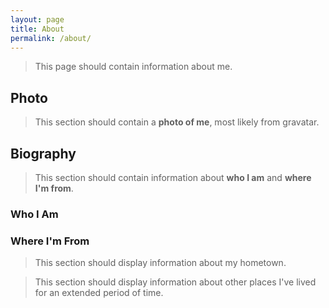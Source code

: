 ```yaml
---
layout: page
title: About
permalink: /about/
---
```


> This page should contain information about me.

## Photo

> This section should contain a **photo of me**, most likely from gravatar.

## Biography

> This section should contain information about **who I am** and **where I'm from**.

### Who I Am

### Where I'm From

> This section should display information about my hometown.

> This section should display information about other places I've lived for an extended period of time.
